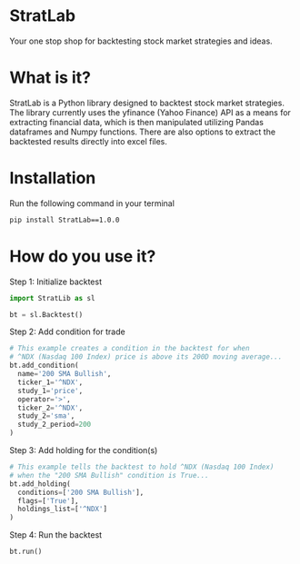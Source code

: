 # StratLab
Your one stop shop for backtesting stock market strategies and ideas.
# What is it?
StratLab is a Python library designed to backtest stock market strategies. The library currently uses the yfinance (Yahoo Finance) API as a means for extracting financial data, which is then manipulated utilizing Pandas dataframes and Numpy functions. There are also options to extract the backtested results directly into excel files.
# Installation
Run the following command in your terminal
```bash
pip install StratLab==1.0.0
```
# How do you use it?
Step 1: Initialize backtest
```python
import StratLib as sl

bt = sl.Backtest()
```
Step 2: Add condition for trade
```python
# This example creates a condition in the backtest for when
# ^NDX (Nasdaq 100 Index) price is above its 200D moving average...
bt.add_condition(
  name='200 SMA Bullish',
  ticker_1='^NDX',
  study_1='price',
  operator='>',
  ticker_2='^NDX',
  study_2='sma',
  study_2_period=200
)
```

Step 3: Add holding for the condition(s)
```python
# This example tells the backtest to hold ^NDX (Nasdaq 100 Index)
# when the "200 SMA Bullish" condition is True...
bt.add_holding(
  conditions=['200 SMA Bullish'],
  flags=['True'],
  holdings_list=['^NDX']
)
```

Step 4: Run the backtest
```python
bt.run()

